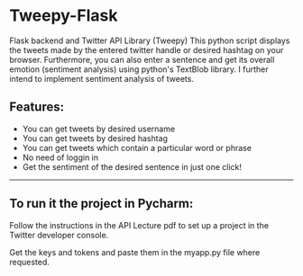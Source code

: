 # Tweepy-Flask
Flask backend and Twitter API Library (Tweepy)
This python script displays the tweets made by the entered twitter handle or desired hashtag on your browser.
Furthermore, you can also enter a sentence and get its overall emotion (sentiment analysis) using python's TextBlob library.
I further intend to implement sentiment analysis of tweets.

Features:
---------------------------------------------------------------------------------------------
* You can get tweets by desired username
* You can get tweets by desired hashtag
* You can get tweets which contain a particular word or phrase
* No need of loggin in
* Get the sentiment of the desired sentence in just one click!
---------------------------------------------------------------------------------------------

To run it the project in Pycharm:
---------------------------------------------------------------------------------------------
Follow the instructions in the API Lecture pdf to set up a project in the Twitter developer console.

Get the keys and tokens and paste them in the myapp.py file where requested.